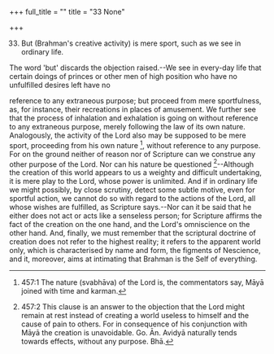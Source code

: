 +++
full_title = ""
title = "33 None"

+++


33. But (Brahman's creative activity) is mere sport, such as we see in ordinary life.

The word 'but' discards the objection raised.--We see in every-day life that certain doings of princes or other men of high position who have no unfulfilled desires left have no

reference to any extraneous purpose; but proceed from mere sportfulness, as, for instance, their recreations in places of amusement. We further see that the process of inhalation and exhalation is going on without reference to any extraneous purpose, merely following the law of its own nature. Analogously, the activity of the Lord also may be supposed to be mere sport, proceeding from his own nature [^fn_314], without reference to any purpose. For on the ground neither of reason nor of Scripture can we construe any other purpose of the Lord. Nor can his nature be questioned [^fn_315]--Although the creation of this world appears to us a weighty and difficult undertaking, it is mere play to the Lord, whose power is unlimited. And if in ordinary life we might possibly, by close scrutiny, detect some subtle motive, even for sportful action, we cannot do so with regard to the actions of the Lord, all whose wishes are fulfilled, as Scripture says.--Nor can it be said that he either does not act or acts like a senseless person; for Scripture affirms the fact of the creation on the one hand, and the Lord's omniscience on the other hand. And, finally, we must remember that the scriptural doctrine of creation does not refer to the highest reality; it refers to the apparent world only, which is characterised by name and form, the figments of Nescience, and it, moreover, aims at intimating that Brahman is the Self of everything.

[^fn_314]: 457:1 The nature (svabhāva) of the Lord is, the commentators say, Māyā joined with time and karman.

[^fn_315]: 457:2 This clause is an answer to the objection that the Lord might remain at rest instead of creating a world useless to himself and the cause of pain to others. For in consequence of his conjunction with Māyā the creation is unavoidable. Go. Ān. Avidyā naturally tends towards effects, without any purpose. Bhā.

